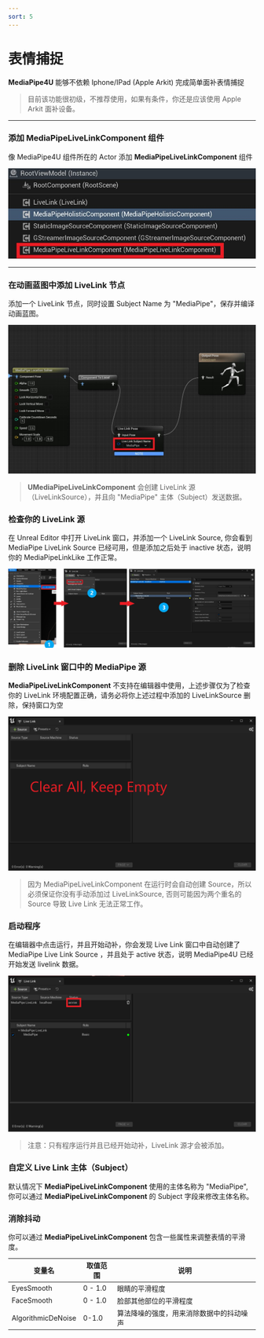 ```yaml
---
sort: 5
---
```

# 表情捕捉

**MediaPipe4U** 能够不依赖 Iphone/IPad (Apple Arkit) 完成简单面补表情捕捉    
> 目前该功能很初级，不推荐使用，如果有条件，你还是应该使用 Apple Arkit 面补设备。    

------   

### 添加 MediaPipeLiveLinkComponent 组件

像 MediaPipe4U 组件所在的 Actor 添加 **MediaPipeLiveLinkComponent** 组件

[![UMediaPipeLiveLinkComponent](./images/livelink_component.jpg "Shiprock")](images/livelink_component.jpg)   

---    

### 在动画蓝图中添加 LiveLink 节点

添加一个 LiveLink 节点，同时设置 Subject Name 为 "MediaPipe"，保存并编译动画蓝图。

[![MediaPipeLiveLinkComponent](./images/anim_livelink.jpg "Shiprock")](images/anim_livelink.jpg)   

> **UMediaPipeLiveLinkComponent** 会创建 LiveLink 源（LiveLinkSource），并且向 "MediaPipe" 主体（Subject）发送数据。


### 检查你的 LiveLink 源   

在 Unreal Editor 中打开 LiveLink 窗口，并添加一个 LiveLink Source, 你会看到 MediaPipe LiveLink Source 已经可用，但是添加之后处于 inactive 状态，说明你的 MediaPipeLinkLike 工作正常。

[![MediaPipeLiveLinkComponent](./images/editor_open_livelink.jpg "Shiprock")](images/editor_open_livelink.jpg)   


### 删除 LiveLink 窗口中的 MediaPipe 源

**MediaPipeLiveLinkComponent** 不支持在编辑器中使用，上述步骤仅为了检查你的 LiveLink 环境配置正确，请务必将你上述过程中添加的 LiveLinkSource 删除，保持窗口为空

[![MediaPipeLiveLinkComponent](./images/editor_livelink_clear.jpg "Shiprock")](images/editor_livelink_clear.jpg)  

> 因为 MediaPipeLiveLinkComponent 在运行时会自动创建 Source，所以必须保证你没有手动添加过 LiveLinkSource, 否则可能因为两个重名的 Source 导致 Live Link 无法正常工作。 


### 启动程序

在编辑器中点击运行，并且开始动补，你会发现 Live Link 窗口中自动创建了 MediaPipe Live Link Source ，并且处于 active 状态，说明 MediaPipe4U 已经开始发送 livelink 数据。

[![MediaPipeLiveLinkComponent](./images/editor_livelink_active.jpg "Shiprock")](images/editor_livelink_active.jpg)  

> 注意：只有程序运行并且已经开始动补，LiveLink 源才会被添加。


### 自定义 Live Link 主体（Subject）

默认情况下 **MediaPipeLiveLinkComponent** 使用的主体名称为 "MediaPipe", 你可以通过 **MediaPipeLiveLinkComponent** 的 Subject 字段来修改主体名称。

### 消除抖动


你可以通过 **MediaPipeLiveLinkComponent** 包含一些属性来调整表情的平滑度。     

|变量名   | 取值范围  |说明|
|---------|---------- |----|
|EyesSmooth|0 - 1.0|眼睛的平滑程度|
|FaceSmooth|0 - 1.0|脸部其他部位的平滑程度|
|AlgorithmicDeNoise|0-1.0|算法降噪的强度，用来消除数据中的抖动噪声|
